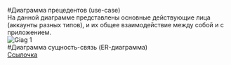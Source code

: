 #Диаграмма прецедентов (use-case)<br/>
На данной диаграмме представлены основные действующие лица (аккаунты разных типов), и их общее взаимодействие между собой и с приложением.<br/>
![Giag 1](https://yuml.me/a8f469bf)<br/>
#Диаграмма сущность-связь (ER-диаграмма)<br/>
[Ссылочка](https://www.gliffy.com/go/share/s56yvc7so7qqf5hlym33)<br/>
